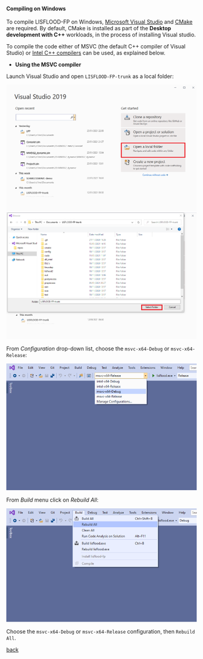 #### Compiling on Windows

To compile LISFLOOD-FP on Windows, [Microsoft Visual Studio](https://visualstudio.microsoft.com/) and [CMake](https://cmake.org/) are required. By default, CMake is installed as part of the **Desktop development with C++** workloads, in the process of installing Visual studio. 

To compile the code either of MSVC (the default C++ compiler of Visual Studio) or [Intel C++ compilers](https://software.intel.com/content/www/us/en/develop/tools/oneapi/components/dpc-compiler.html) can be used, as explained below.

- **Using the MSVC compiler**

Launch Visual Studio and open `LISFLOOD-FP-trunk` as a local folder:

![image](/Figures/comp_win_1.png)
![image](/Figures/comp_win_2.png)

From *Configuration* drop-down list, choose the `msvc-x64-Debug` or `msvc-x64-Release`:

![image](/Figures/comp_win_3.png)

From *Build* menu click on *Rebuild All*:

![image](/Figures/comp_win_4.png)


Choose the `msvc-x64-Debug` or `msvc-x64-Release` configuration, then `Rebuild All`.


[back](/LISFLOOD8.0.md)
